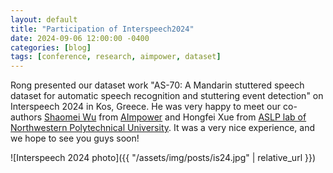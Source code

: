 ```yaml
---
layout: default
title: "Participation of Interspeech2024"
date: 2024-09-06 12:00:00 -0400
categories: [blog]
tags: [conference, research, aimpower, dataset]
---
```


Rong presented our dataset work "AS-70: A Mandarin stuttered speech dataset for automatic speech recognition and stuttering event detection" on Interspeech 2024 in Kos, Greece. He was very happy to meet our co-authors [Shaomei Wu](https://www.linkedin.com/in/shaomei/) from [AImpower](https://aimpower.org/) and Hongfei Xue from [ASLP lab of Northwestern Polytechnical University](http://www.npu-aslp.org/). It was a very nice experience, and we hope to see you guys soon!

![Interspeech 2024 photo]({{ "/assets/img/posts/is24.jpg" | relative_url }})
